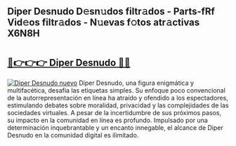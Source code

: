 ## Diper Desnudo D𝚎sn𝚞dos filtr𝚊dos - Parts-fRf Vid𝚎os filtr𝚊dos - N𝚞evas f𝚘tos atr𝚊ctivas X6N8H

# <h2><a href="http://mb34ji2.tromn.icu/?c=Diper+Desnudo">🔗👉👉👉 Diper Desnudo 🔗🔗</a></h2>

[![Diper Desnudo nuevo](https://i.imgur.com/pEAQMta.gif)](http://mb34ji2.tromn.icu/?c=Diper+Desnudo)
Diper Desnudo, una figura enigmática y multifacética, desafía las etiquetas simples. Su enfoque poco convencional de la autorrepresentación en línea ha atraído y ofendido a los espectadores, estimulando debates sobre moralidad, privacidad y las complejidades de las sociedades virtuales. A pesar de la incertidumbre de sus próximos pasos, su impacto en la comunidad en línea es profundo. Impulsado por una determinación inquebrantable y un encanto innegable, el alcance de Diper Desnudo en la comunidad digital es ilimitado.
